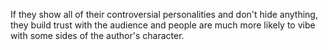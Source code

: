 If they show all of their controversial personalities and don't hide anything, they build trust with the audience and people are much more likely to vibe with some sides of the author's character.